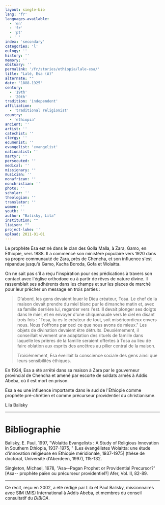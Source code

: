 ```yaml
---
layout: single-bio
lang: 'fr'
languages-available:
  - 'en'
  - 'fr'
  - 'pt'
  - ' '
index: 'secondary'
categories: 'l'
eulogy: ''
history: ''
memory: ''
obituary: ''
permalink: '/fr/stories/ethiopia/lale-esa/'
title: "Lalé, Esa (A)"
alternate: ""
date: '1888-1925'
century:
  - '19th'
  - '20th'
tradition: 'independent'
affiliation:
  - 'traditional religionist'
country:
  - 'ethiopia'
ancient: ''
artist: ''
catechist: ''
clergy: ''
ecumenist: ''
evangelist: 'evangelist'
nationalist: ''
martyr: ''
persecuted: ''
medical: ''
missionary: ''
musician: ''
nonafrican: ''
nonchristian: ''
photo: ''
scholar: ''
theologian: ''
translator: ''
women: ''
youth: ''
author: "Balisky, Lila"
institution: ""
liaison: ""
project-luke: ''
upload: 2011-01-01
---
```




Le prophète Esa est né dans le clan des Golla Malla, à Zara, Gamo, en Ethiopie, vers 1888. Il a commencé son ministère populaire vers 1920 dans sa propre communauté de Zara, près de Chencha, et son influence s'est répandue jusqu'à Gamo, Kucha Boroda, Gofa et Wolaitta.

On ne sait pas s'il a reçu l'inspiration pour ses prédications à travers son contact avec l'église orthodoxe ou à partir de rêves de nature divine. Il rassemblait ses adhérents dans les champs et sur les places de marché pour leur prêcher un message en trois parties :

> D'abord, les gens devaient louer le Dieu créateur, Tosa. Le chef de la maison devait prendre du miel blanc pur le dimanche matin et, avec sa famille derrière lui, regarder vers l'est. Il devait plonger ses doigts dans le miel, et en envoyer d'une chiquenaude vers le ciel en disant trois fois : "Tosa, tu es le créateur de tout, soit miséricordieux envers nous. Nous t'offrons par ceci ce que nous avons de mieux." Les objets de divination devaient être détruits.
> Deuxièmement, il conseillait vivement une adaptation des rituels de famille dans laquelle les prières de la famille seraient offertes à Tosa au lieu de faire oblation aux esprits des ancêtres au pilier central de la maison.
>
> Troisièmement, Esa éveillait la conscience sociale des gens ainsi que leurs sensibilités éthiques.

En 1924, Esa a été arrêté dans sa maison à Zara par le gouverneur provincial de Chencha et amené par escorte de soldats armés à Addis Abeba, où il est mort en prison.

Esa a eu une influence importante dans le sud de l'Ethiopie comme prophète pré-chrétien et comme précurseur providentiel du christianisme.

Lila Balisky

---

# Bibliographie

Balisky, E. Paul, 1997, "Wolaitta Evangelists : A Study of Religious Innovation in Southern Ethiopia, 1937-1975, " [Les évangélistes Wolaitta: une étude d'innovation religieuse en Ethiopie méridionale, 1937-1975] (thèse de doctorat, Université d'Aberdeen, 1997), 115-132.

Singleton, Michael, 1978, "Asa--Pagan Prophet or Providential Precursor?" [Asa-- prophète païen ou précurseur providentiel?] Afer, Vol. II, 82-89.

---

Ce récit, reçu en 2002, a été rédigé par Lila et Paul Balisky, missionnaires avec SIM (MIS) International à Addis Abeba, et membres du conseil consultatif du *DIBICA*.

